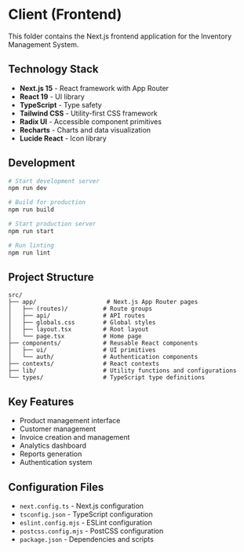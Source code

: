# Client (Frontend)

This folder contains the Next.js frontend application for the Inventory Management System.

## Technology Stack

- **Next.js 15** - React framework with App Router
- **React 19** - UI library
- **TypeScript** - Type safety
- **Tailwind CSS** - Utility-first CSS framework
- **Radix UI** - Accessible component primitives
- **Recharts** - Charts and data visualization
- **Lucide React** - Icon library

## Development

```bash
# Start development server
npm run dev

# Build for production
npm run build

# Start production server
npm run start

# Run linting
npm run lint
```

## Project Structure

```
src/
├── app/                    # Next.js App Router pages
│   ├── (routes)/          # Route groups
│   ├── api/               # API routes
│   ├── globals.css        # Global styles
│   ├── layout.tsx         # Root layout
│   └── page.tsx           # Home page
├── components/            # Reusable React components
│   ├── ui/                # UI primitives
│   └── auth/              # Authentication components
├── contexts/              # React contexts
├── lib/                   # Utility functions and configurations
└── types/                 # TypeScript type definitions
```

## Key Features

- Product management interface
- Customer management
- Invoice creation and management
- Analytics dashboard
- Reports generation
- Authentication system

## Configuration Files

- `next.config.ts` - Next.js configuration
- `tsconfig.json` - TypeScript configuration
- `eslint.config.mjs` - ESLint configuration
- `postcss.config.mjs` - PostCSS configuration
- `package.json` - Dependencies and scripts
